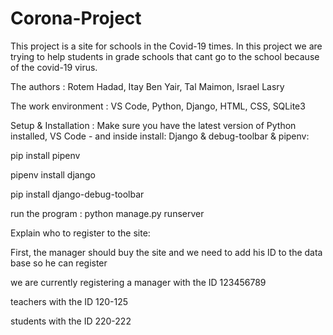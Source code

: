 # Corona-Project
This project is a site for schools in the Covid-19 times. In this project we are trying to help students in grade schools that cant go to the school because of the covid-19 virus.

The authors : Rotem Hadad, Itay Ben Yair, Tal Maimon, Israel Lasry

The work environment : VS Code, Python, Django, HTML, CSS, SQLite3

Setup & Installation : Make sure you have the latest version of Python installed, VS Code - and inside install: Django & debug-toolbar & pipenv:

pip install pipenv

pipenv install django

pip install django-debug-toolbar

run the program : python manage.py runserver

Explain who to register to the site:

First, the manager should buy the site and we need to add his ID to the data base so he can register

we are currently registering a manager with the ID 123456789

teachers with the ID 120-125

students with the ID 220-222
